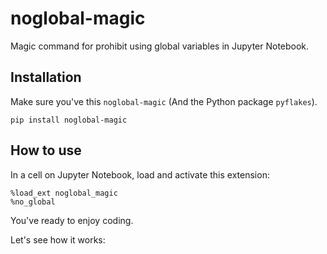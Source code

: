# noglobal-magic

Magic command for prohibit using global variables in Jupyter Notebook.

## Installation

Make sure you've this `noglobal-magic` (And the Python package `pyflakes`).

```shell
pip install noglobal-magic
```

## How to use

In a cell on Jupyter Notebook, load and activate this extension:

```notebook
%load_ext noglobal_magic
%no_global
```

You've ready to enjoy coding.

Let's see how it works:
